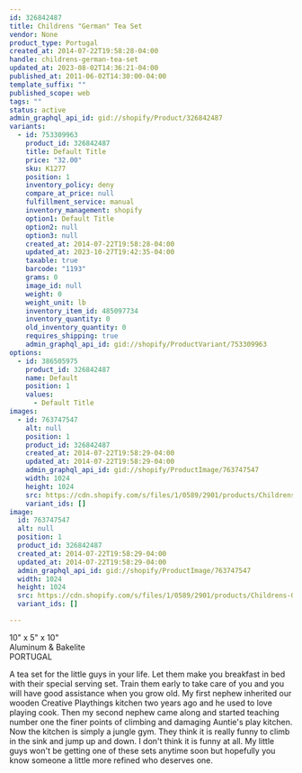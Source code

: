 ```yaml
---
id: 326842487
title: Childrens "German" Tea Set
vendor: None
product_type: Portugal
created_at: 2014-07-22T19:58:28-04:00
handle: childrens-german-tea-set
updated_at: 2023-08-02T14:36:21-04:00
published_at: 2011-06-02T14:30:00-04:00
template_suffix: ""
published_scope: web
tags: ""
status: active
admin_graphql_api_id: gid://shopify/Product/326842487
variants:
  - id: 753309963
    product_id: 326842487
    title: Default Title
    price: "32.00"
    sku: K1277
    position: 1
    inventory_policy: deny
    compare_at_price: null
    fulfillment_service: manual
    inventory_management: shopify
    option1: Default Title
    option2: null
    option3: null
    created_at: 2014-07-22T19:58:28-04:00
    updated_at: 2023-10-27T19:42:35-04:00
    taxable: true
    barcode: "1193"
    grams: 0
    image_id: null
    weight: 0
    weight_unit: lb
    inventory_item_id: 485097734
    inventory_quantity: 0
    old_inventory_quantity: 0
    requires_shipping: true
    admin_graphql_api_id: gid://shopify/ProductVariant/753309963
options:
  - id: 386505975
    product_id: 326842487
    name: Default
    position: 1
    values:
      - Default Title
images:
  - id: 763747547
    alt: null
    position: 1
    product_id: 326842487
    created_at: 2014-07-22T19:58:29-04:00
    updated_at: 2014-07-22T19:58:29-04:00
    admin_graphql_api_id: gid://shopify/ProductImage/763747547
    width: 1024
    height: 1024
    src: https://cdn.shopify.com/s/files/1/0589/2901/products/Childrens-German-Tea-Set.jpeg?v=1406073509
    variant_ids: []
image:
  id: 763747547
  alt: null
  position: 1
  product_id: 326842487
  created_at: 2014-07-22T19:58:29-04:00
  updated_at: 2014-07-22T19:58:29-04:00
  admin_graphql_api_id: gid://shopify/ProductImage/763747547
  width: 1024
  height: 1024
  src: https://cdn.shopify.com/s/files/1/0589/2901/products/Childrens-German-Tea-Set.jpeg?v=1406073509
  variant_ids: []

---
```


10" x 5" x 10"  
Aluminum & Bakelite  
PORTUGAL

A tea set for the little guys in your life. Let them make you breakfast in bed with their special serving set. Train them early to take care of you and you will have good assistance when you grow old. My first nephew inherited our wooden Creative Playthings kitchen two years ago and he used to love playing cook. Then my second nephew came along and started teaching number one the finer points of climbing and damaging Auntie's play kitchen. Now the kitchen is simply a jungle gym. They think it is really funny to climb in the sink and jump up and down. I don't think it is funny at all. My little guys won't be getting one of these sets anytime soon but hopefully you know someone a little more refined who deserves one.